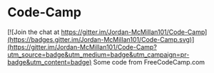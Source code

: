 # Code-Camp

[![Join the chat at https://gitter.im/Jordan-McMillan101/Code-Camp](https://badges.gitter.im/Jordan-McMillan101/Code-Camp.svg)](https://gitter.im/Jordan-McMillan101/Code-Camp?utm_source=badge&utm_medium=badge&utm_campaign=pr-badge&utm_content=badge)
Some code from FreeCodeCamp.com
